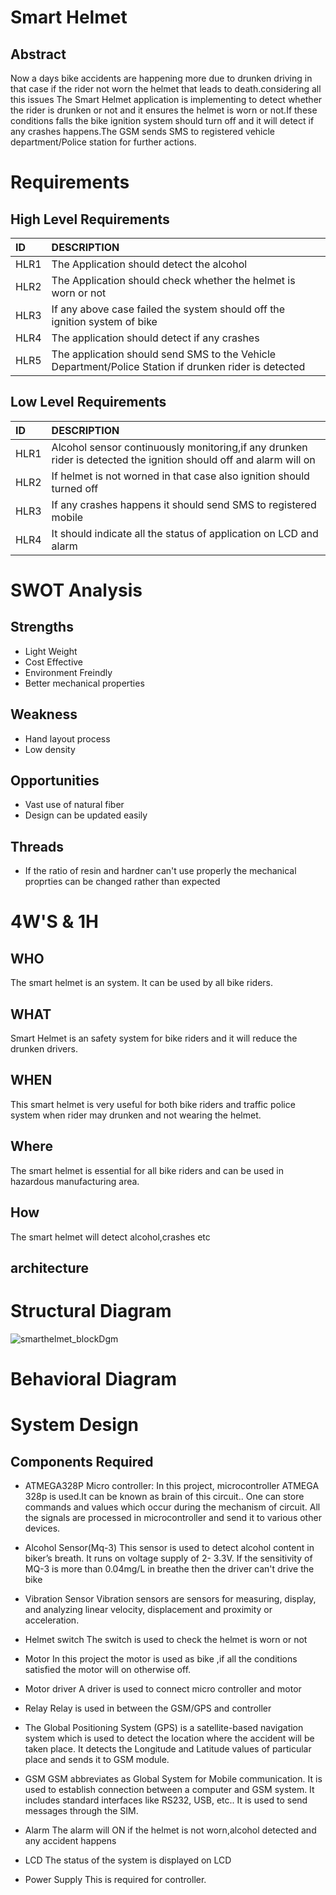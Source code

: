 # Smart Helmet
## Abstract
Now a days bike accidents are happening more due to drunken driving in that case if the rider not worn the helmet that leads to death.considering all this issues
The Smart Helmet application is implementing to detect whether the rider is drunken or not and it ensures the helmet is worn or not.If these conditions falls the bike ignition system should turn off and it will detect if any crashes happens.The GSM sends SMS to registered vehicle department/Police station for further actions.
# Requirements
## High Level Requirements
|ID  |DESCRIPTION                                                        |
|:---|:------------------------------------------------------------------|
|HLR1|The Application should detect the alcohol|
|HLR2|The Application should check whether the helmet is worn or not|
|HLR3|If any above case failed the system should off the ignition system of bike|
|HLR4|The application should detect if any crashes|
|HLR5|The application should send SMS to the Vehicle Department/Police Station if drunken rider is detected|

## Low Level Requirements
 |ID  |DESCRIPTION                                                        |
 |:---|:------------------------------------------------------------------|
 |HLR1|Alcohol sensor continuously monitoring,if any drunken rider is detected the ignition should off and alarm will on|
 |HLR2|If helmet is not worned in that case also ignition should turned off|
 |HLR3|If any crashes happens it should send SMS to registered mobile|
 |HLR4|It should  indicate all the status of application on LCD and alarm|
 
 # SWOT Analysis
 ## Strengths
 * Light Weight
 * Cost Effective
 * Environment Freindly
 * Better mechanical properties
 ## Weakness
 * Hand layout process
 * Low density
 ## Opportunities
 * Vast use of natural fiber
 * Design can be updated easily
 ## Threads
 * If the ratio of resin and hardner can't use properly the mechanical proprties can be changed rather than expected
 # 4W'S & 1H
 ## WHO
 The smart helmet is an system. It can be used by all bike riders.
 ## WHAT
 Smart Helmet is an safety system for bike riders and it will reduce the drunken drivers.
 ## WHEN
 This smart helmet is very useful for both bike riders and traffic police system when rider may drunken and not wearing the helmet.
 ## Where
 The smart helmet is essential for all bike riders and can be used in hazardous manufacturing area.
 ## How
 The smart helmet will detect alcohol,crashes etc

 

 ## architecture
 # Structural Diagram

 
 ![smarthelmet_blockDgm](https://user-images.githubusercontent.com/98841253/154783698-a52a98ee-1a16-42c8-af46-edc88868af00.JPG)
 # Behavioral Diagram
 
 # System Design
 ## Components Required
 * ATMEGA328P Micro controller:
 In this project, microcontroller ATMEGA 328p is used.It can be known as brain of this 
circuit.. One can store commands and values which occur during the mechanism of circuit. 
All the signals are processed in microcontroller and send it to various other devices.
 
 * Alcohol Sensor(Mq-3)
 This sensor is used to detect alcohol content in biker’s breath. It runs on voltage supply of 2-
3.3V. If the sensitivity of MQ-3 is more than 0.04mg/L in breathe then the driver can't drive 
the bike
 * Vibration Sensor
 Vibration sensors are sensors for measuring, display, and analyzing linear velocity, 
displacement and proximity or acceleration.
 * Helmet switch
 The switch is used to check the helmet is worn or not
 * Motor
 In this project the motor is used as bike ,if all the conditions satisfied the motor will on otherwise off.
 * Motor driver
 A driver is used to connect micro controller and motor
 * Relay
 Relay is used in between the GSM/GPS and controller
 * The Global Positioning System (GPS) is a satellite-based navigation system which is used to 
detect the location where the accident will be taken place. It detects the Longitude and 
Latitude values of particular place and sends it to GSM module.

 * GSM
 GSM abbreviates as Global System for Mobile communication. It is used to establish 
connection between a computer and GSM system. It includes standard interfaces like RS232, 
USB, etc.. It is used to send messages through the SIM.
 * Alarm
 The alarm will ON if the helmet is not worn,alcohol detected and any accident happens
 * LCD
 The status of the system is displayed on LCD
 * Power Supply
 This is required for controller.

